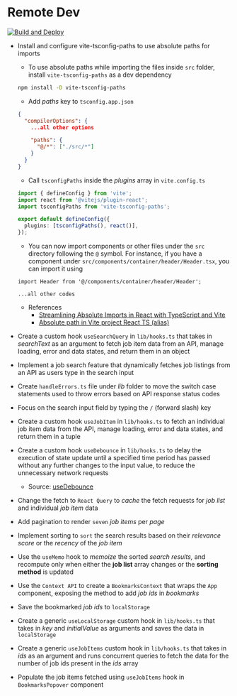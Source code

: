 # Remote Dev

[![Build and Deploy](https://github.com/anmolshah80/rmtdev/actions/workflows/deploy_production.yml/badge.svg)](https://github.com/anmolshah80/rmtdev/actions/workflows/deploy_production.yml)

- Install and configure vite-tsconfig-paths to use absolute paths for imports

  - To use absolute paths while importing the files inside `src` folder, install `vite-tsconfig-paths` as a dev dependency

  ```bash
  npm install -D vite-tsconfig-paths
  ```

  - Add _paths_ key to `tsconfig.app.json`

  ```json
  {
    "compilerOptions": {
      ...all other options

      "paths": {
        "@/*": ["./src/*"]
      }
    }
  }
  ```

  - Call `tsconfigPaths` inside the _plugins_ array in `vite.config.ts`

  ```ts
  import { defineConfig } from 'vite';
  import react from '@vitejs/plugin-react';
  import tsconfigPaths from 'vite-tsconfig-paths';

  export default defineConfig({
    plugins: [tsconfigPaths(), react()],
  });
  ```

  - You can now import components or other files under the `src` directory following the `@` symbol. For instance, if you have a component under `src/components/container/header/Header.tsx`, you can import it using

  ```tsx
  import Header from '@/components/container/header/Header';

  ...all other codes
  ```

  - References
    - [Streamlining Absolute Imports in React with TypeScript and Vite](https://dev.to/mizanrifat/streamlining-absolute-imports-in-react-with-typescript-and-vite-2bpp)
    - [Absolute path in Vite project React TS (alias)](https://gist.github.com/luciaaldana/7343c77b56e02a1ab7ed2903c01a843d)

- Create a custom hook `useSearchQuery` in `lib/hooks.ts` that takes in _searchText_ as an argument to fetch job item data from an API, manage loading, error and data states, and return them in an object
- Implement a job search feature that dynamically fetches job listings from an API as users type in the search input
- Create `handleErrors.ts` file under _lib_ folder to move the switch case statements used to throw errors based on API response status codes
- Focus on the search input field by typing the `/` (forward slash) key
- Create a custom hook `useJobItem` in `lib/hooks.ts` to fetch an individual job item data from the API, manage loading, error and data states, and return them in a tuple
- Create a custom hook `useDebounce` in `lib/hooks.ts` to delay the execution of state update until a specified time period has passed without any further changes to the input value, to reduce the unnecessary network requests
  - Source: [useDebounce](https://usehooks.com/usedebounce)
- Change the fetch to `React Query` to _cache_ the fetch requests for _job list_ and individual _job item_ data
- Add pagination to render `seven` _job items_ per _page_
- Implement sorting to `sort` the search results based on their _relevance score_ or the _recency_ of the _job item_
- Use the `useMemo` hook to _memoize_ the sorted _search results,_ and recompute only when either the **job list** array changes or the **sorting method** is updated
- Use the `Context API` to create a `BookmarksContext` that wraps the `App` component, exposing the method to add _job ids_ in _bookmarks_
- Save the bookmarked _job ids_ to `localStorage`
- Create a generic `useLocalStorage` custom hook in `lib/hooks.ts` that takes in _key_ and _initialValue_ as arguments and saves the data in `localStorage`
- Create a generic `useJobItems` custom hook in `lib/hooks.ts` that takes in _ids_ as an argument and runs concurrent queries to fetch the data for the number of job ids present in the _ids_ array
- Populate the job items fetched using `useJobItems` hook in `BookmarksPopover` component
